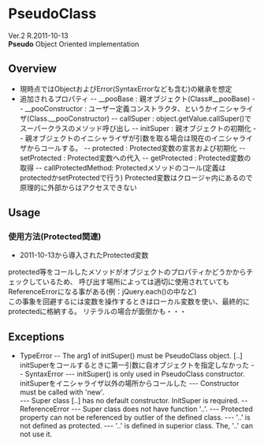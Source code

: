 PseudoClass
===========
Ver.2 R.2011-10-13  
**Pseudo** Object Oriented implementation

Overview
--------
- 現時点ではObjectおよびError(SyntaxErrorなども含む)の継承を想定
- 追加されるプロパティ
-- __pooBase          : 親オブジェクト(Class#__pooBase)
-- __pooConstructor   : ユーザー定義コンストラクタ、というかイニシャライザ(Class.__pooConstructor)
-- callSuper          : object.getValue.callSuper()でスーパークラスのメソッド呼び出し
-- initSuper          : 親オブジェクトの初期化
--                      親オブジェクトのイニシャライザが引数を取る場合は現在のイニシャライザからコールする。
-- protected          : Protected変数の宣言および初期化
-- setProtected       : Protected変数への代入
-- getProtected       : Protected変数の取得
-- callProtectedMethod: Protectedメソッドのコール(定義はprotectedかsetProtectedで行う)
                        Protected変数はクロージャ内にあるので原理的に外部からはアクセスできない

Usage
-----
### 使用方法(Protected関連)
- 2011-10-13から導入されたProtected変数

protected等をコールしたメソッドがオブジェクトのプロパティかどうかからチェックしているため、
呼び出す場所によっては適切に使用されていてもReferenceErrorになる事がある(例：jQuery.each()の中など)  
この事象を回避するには変数を操作するときはローカル変数を使い、最終的にprotectedに格納する。
リテラルの場合が面倒かも・・・

Exceptions
----------
- TypeError
-- The arg1 of initSuper() must be PseudoClass object. [..]  
   initSuperをコールするときに第一引数に自オブジェクトを指定しなかった
-- SyntaxError
--- initSuper() is only used in PseudoClass constructor.  
    initSuperをイニシャライザ以外の場所からコールした
--- Constructor must be called with 'new'.  
--- Super class [..] has no default constructor. InitSuper is required.
-- ReferenceError
--- Super class does not have function '..'.
--- Protected property can not be referenced by outlier of the defined class.
--- '..' is not defined as protected.
--- '..' is defined in superior class. The, '..' can not use it.
